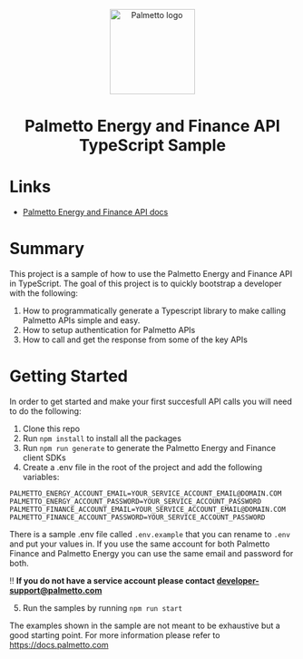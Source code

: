 <p align="center">
  <a href="https://palmetto.com" rel="noopener" target="_blank"><img width="150" src="https://storage.googleapis.com/alchemy-next-prod/palmetto.png" alt="Palmetto logo"></a></p>
</p>

<h1 align="center" style="border-bottom: none;">Palmetto Energy and Finance API TypeScript Sample</h1>
 
# Links
- [Palmetto Energy and Finance API docs](https://docs.palmetto.com)

# Summary
This project is a sample of how to use the Palmetto Energy and Finance API in TypeScript.  The goal of this project is to quickly bootstrap a developer with the following:
1. How to programmatically generate a Typescript library to make calling Palmetto APIs simple and easy. 
2. How to setup authentication for Palmetto APIs
3. How to call and get the response from some of the key APIs

# Getting Started
In order to get started and make your first succesfull API calls you will need to do the following:
1. Clone this repo
2. Run `npm install` to install all the packages
3. Run `npm run generate` to generate the Palmetto Energy and Finance client SDKs
4. Create a .env file in the root of the project and add the following variables:
```
PALMETTO_ENERGY_ACCOUNT_EMAIL=YOUR_SERVICE_ACCOUNT_EMAIL@DOMAIN.COM
PALMETTO_ENERGY_ACCOUNT_PASSWORD=YOUR_SERVICE_ACCOUNT_PASSWORD
PALMETTO_FINANCE_ACCOUNT_EMAIL=YOUR_SERVICE_ACCOUNT_EMAIL@DOMAIN.COM
PALMETTO_FINANCE_ACCOUNT_PASSWORD=YOUR_SERVICE_ACCOUNT_PASSWORD
```

There is a sample .env file called `.env.example` that you can rename to `.env` and put your values in. If you use the same account for both Palmetto Finance and Palmetto Energy you can use the same email and password for both.

‼️ **If you do not have a service account please contact developer-support@palmetto.com**

5. Run the samples by running `npm run start`

The examples shown in the sample are not meant to be exhaustive but a good starting point. For more information please refer to https://docs.palmetto.com 
